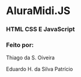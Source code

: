 # AluraMidi.JS

### HTML CSS E JavaScript

### Feito por:
Thiago da S. Oiveira


Eduardo H. da Silva Patrício
